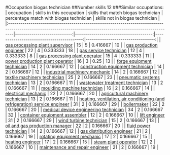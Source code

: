 #Occupation biogas technician
##Number skills 12
###Similar occupations:
| occupation                                                                                                                                                    |   skills in this occupation |   skills that match biogas technician |   percentage match with biogas technician |   skills not in biogas technician |
|:--------------------------------------------------------------------------------------------------------------------------------------------------------------|----------------------------:|--------------------------------------:|------------------------------------------:|----------------------------------:|
| [gas processing plant supervisor](gas_processing_plant_supervisor.md)                                                                                         |                          15 |                                     5 |                                  0.416667 |                                10 |
| [gas production engineer](gas_production_engineer.md)                                                                                                         |                          22 |                                     4 |                                  0.333333 |                                18 |
| [gas service technician](gas_service_technician.md)                                                                                                           |                          12 |                                     4 |                                  0.333333 |                                 8 |
| [gas processing plant operator](gas_processing_plant_operator.md)                                                                                             |                          15 |                                     4 |                                  0.333333 |                                11 |
| [power production plant operator](power_production_plant_operator.md)                                                                                         |                          16 |                                     3 |                                  0.25     |                                13 |
| [forge equipment technician](forge_equipment_technician.md)                                                                                                   |                          14 |                                     2 |                                  0.166667 |                                12 |
| [construction equipment technician](construction_equipment_technician.md)                                                                                     |                          14 |                                     2 |                                  0.166667 |                                12 |
| [industrial machinery mechanic](industrial_machinery_mechanic.md)                                                                                             |                          14 |                                     2 |                                  0.166667 |                                12 |
| [textile machinery technician](textile_machinery_technician.md)                                                                                               |                          25 |                                     2 |                                  0.166667 |                                23 |
| [pneumatic systems technician](pneumatic_systems_technician.md)                                                                                               |                          13 |                                     2 |                                  0.166667 |                                11 |
| [wastewater treatment technician](wastewater_treatment_technician.md)                                                                                         |                          13 |                                     2 |                                  0.166667 |                                11 |
| [moulding machine technician](moulding_machine_technician.md)                                                                                                 |                          16 |                                     2 |                                  0.166667 |                                14 |
| [electrical mechanic](electrical_mechanic.md)                                                                                                                 |                          22 |                                     2 |                                  0.166667 |                                20 |
| [agricultural machinery technician](agricultural_machinery_technician.md)                                                                                     |                          13 |                                     2 |                                  0.166667 |                                11 |
| [heating, ventilation, air conditioning (and refrigeration) service engineer](heating,_ventilation,_air_conditioning_(and_refrigeration)_service_engineer.md) |                          31 |                                     2 |                                  0.166667 |                                29 |
| [boilermaker](boilermaker.md)                                                                                                                                 |                          22 |                                     2 |                                  0.166667 |                                20 |
| [medical device engineering technician](medical_device_engineering_technician.md)                                                                             |                          34 |                                     2 |                                  0.166667 |                                32 |
| [container equipment assembler](container_equipment_assembler.md)                                                                                             |                          12 |                                     2 |                                  0.166667 |                                10 |
| [lift engineer](lift_engineer.md)                                                                                                                             |                          31 |                                     2 |                                  0.166667 |                                29 |
| [wind turbine technician](wind_turbine_technician.md)                                                                                                         |                          15 |                                     2 |                                  0.166667 |                                13 |
| [oil and gas production manager](oil_and_gas_production_manager.md)                                                                                           |                          22 |                                     2 |                                  0.166667 |                                20 |
| [fluid power technician](fluid_power_technician.md)                                                                                                           |                          14 |                                     2 |                                  0.166667 |                                12 |
| [gas distribution engineer](gas_distribution_engineer.md)                                                                                                     |                          21 |                                     2 |                                  0.166667 |                                19 |
| [rotating equipment mechanic](rotating_equipment_mechanic.md)                                                                                                 |                          17 |                                     2 |                                  0.166667 |                                15 |
| [heating engineer](heating_engineer.md)                                                                                                                       |                          17 |                                     2 |                                  0.166667 |                                15 |
| [steam plant operator](steam_plant_operator.md)                                                                                                               |                          12 |                                     2 |                                  0.166667 |                                10 |
| [maintenance and repair engineer](maintenance_and_repair_engineer.md)                                                                                         |                          21 |                                     2 |                                  0.166667 |                                19 |
